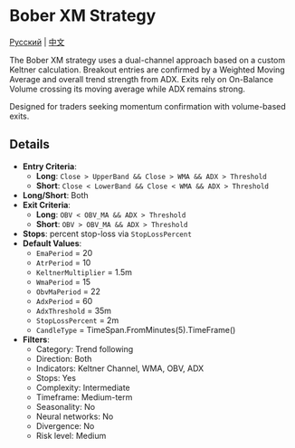 # Bober XM Strategy
[Русский](README_ru.md) | [中文](README_cn.md)

The Bober XM strategy uses a dual-channel approach based on a custom Keltner calculation. Breakout entries are confirmed by a Weighted Moving Average and overall trend strength from ADX. Exits rely on On-Balance Volume crossing its moving average while ADX remains strong.

Designed for traders seeking momentum confirmation with volume-based exits.

## Details

- **Entry Criteria**:
  - **Long**: `Close > UpperBand && Close > WMA && ADX > Threshold`
  - **Short**: `Close < LowerBand && Close < WMA && ADX > Threshold`
- **Long/Short**: Both
- **Exit Criteria**:
  - **Long**: `OBV < OBV_MA && ADX > Threshold`
  - **Short**: `OBV > OBV_MA && ADX > Threshold`
- **Stops**: percent stop-loss via `StopLossPercent`
- **Default Values**:
  - `EmaPeriod` = 20
  - `AtrPeriod` = 10
  - `KeltnerMultiplier` = 1.5m
  - `WmaPeriod` = 15
  - `ObvMaPeriod` = 22
  - `AdxPeriod` = 60
  - `AdxThreshold` = 35m
  - `StopLossPercent` = 2m
  - `CandleType` = TimeSpan.FromMinutes(5).TimeFrame()
- **Filters**:
  - Category: Trend following
  - Direction: Both
  - Indicators: Keltner Channel, WMA, OBV, ADX
  - Stops: Yes
  - Complexity: Intermediate
  - Timeframe: Medium-term
  - Seasonality: No
  - Neural networks: No
  - Divergence: No
  - Risk level: Medium

